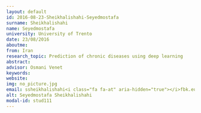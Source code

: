 ```yaml
---
layout: default 
id: 2016-08-23-Sheikhalishahi-Seyedmostafa
surname: Sheikhalishahi
name: Seyedmostafa
university: University of Trento
date: 23/08/2016
aboutme: 
from: Iran
research_topic: Prediction of chronic diseases using deep learning 
abstract: 
advisor: Osmani Venet
keywords: 
website: 
img: no_picture.jpg
email: ssheikhalishahi<i class="fa fa-at" aria-hidden="true"></i>fbk.eu
alt: Seyedmostafa Sheikhalishahi
modal-id: stud111
---
```

